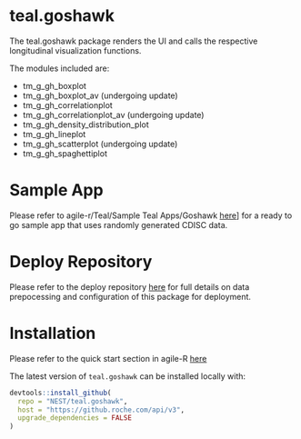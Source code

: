 # teal.goshawk
The teal.goshawk package renders the UI and calls the respective longitudinal visualization functions.

The modules included are:

- tm_g_gh_boxplot
- tm_g_gh_boxplot_av (undergoing update)
- tm_g_gh_correlationplot
- tm_g_gh_correlationplot_av (undergoing update)
- tm_g_gh_density_distribution_plot
- tm_g_gh_lineplot
- tm_g_gh_scatterplot (undergoing update)
- tm_g_gh_spaghettiplot

# Sample App
Please refer to agile-r/Teal/Sample Teal Apps/Goshawk [here](https://pages.github.roche.com/NEST/docs/hugo/NEST/agile-R/master/teal/sample_apps/sample-app-goshawk)] for a ready to go sample app that uses randomly generated CDISC data.
# Deploy Repository
Please refer to the deploy repository [here](https://github.roche.com/STATSSPA/statsspa_384) for full details on data prepocessing and configuration of this package for deployment.

# Installation

Please refer to the quick start section in agile-R [here](https://pages.github.roche.com/NEST/docs/hugo/NEST/agile-R/master/quick_start/install-nest-environment/)

The latest version of `teal.goshawk` can be installed locally with:
```r
devtools::install_github(
  repo = "NEST/teal.goshawk",
  host = "https://github.roche.com/api/v3",
  upgrade_dependencies = FALSE
)
```
